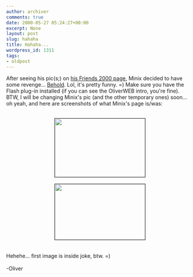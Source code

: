 ```yaml
---
author: archiver
comments: true
date: 2000-05-27 05:24:27+00:00
excerpt: None
layout: post
slug: hahaha
title: Hahaha...
wordpress_id: 1311
tags:
- oldpost
---
```


After seeing his pic(s;) on <a href=http://www.oliverweb.com/friends2000/minix.shtml>his Friends 2000 page</a>, Minix decided to have some revenge... <a href=http://www.mercury-x.net/oliver.html>Behold</a>. Lol, it's pretty funny. =) Make sure you have the Flash plug-in installed (if you can see the OliverWEB intro, you're fine). BTW, I will be changing Minix's pic (and the other temporary ones) soon... oh yeah, and here are screenshots of what Minix's page is/was:<br /><br /><center><img src=http://www.oliverweb.com/images/screen.jpg width=243 height=158 border=1><br /><br /><img src=http://www.oliverweb.com/images/screen2.jpg width=243 height=150 border=1></center><br /><br />Hehehe... first image is inside joke, btw. =)<br /><br />-Oliver